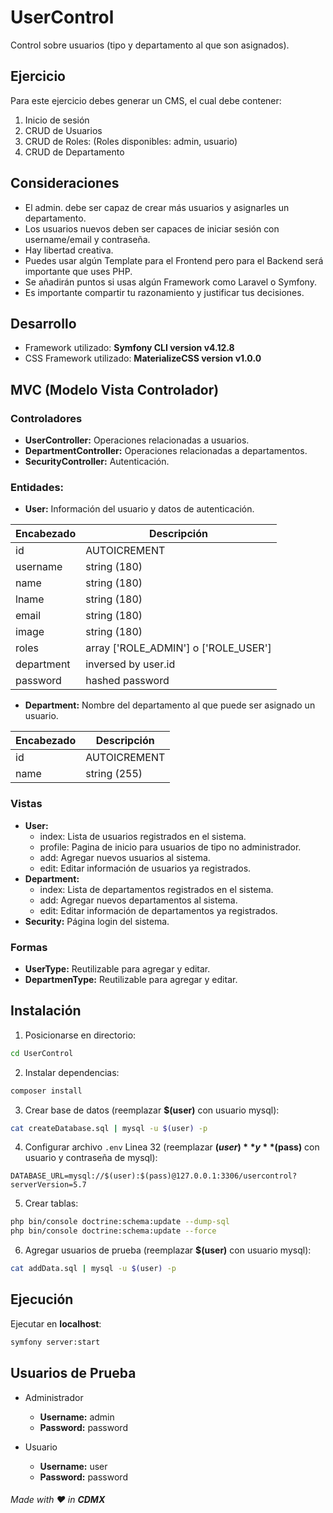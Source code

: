 # UserControl

Control sobre usuarios (tipo y departamento al que son asignados).

## Ejercicio

Para este ejercicio debes generar un CMS, el cual debe contener:

  1. Inicio de sesión
  2. CRUD de Usuarios
  3. CRUD de Roles: (Roles disponibles: admin, usuario)
  4. CRUD de Departamento

## Consideraciones

  - El admin. debe ser capaz de crear más usuarios y asignarles un departamento.
  - Los usuarios nuevos deben ser capaces de iniciar sesión con username/email y
  contraseña.
  - Hay libertad creativa.
  - Puedes usar algún Template para el Frontend pero para el Backend será importante
  que uses PHP.
  - Se añadirán puntos si usas algún Framework como Laravel o Symfony.
  - Es importante compartir tu razonamiento y justificar tus decisiones.

## Desarrollo

  - Framework utilizado: **Symfony CLI version v4.12.8**
  - CSS Framework utilizado: **MaterializeCSS version v1.0.0**

## MVC (Modelo Vista Controlador)

### Controladores

  - **UserController:** Operaciones relacionadas a usuarios.
  - **DepartmentController:** Operaciones relacionadas a departamentos.
  - **SecurityController:** Autenticación.

### Entidades:

  - **User:** Información del usuario y datos de autenticación.

  | Encabezado | Descripción |
  | ------------- | ------------- |
  | id  | AUTOICREMENT  |
  | username  | string (180)  |
  | name  | string (180)  |
  | lname  | string (180)  |
  | email  | string (180)  |
  | image  | string (180)  |
  | roles  | array ['ROLE_ADMIN'] o ['ROLE_USER']  |
  | department  | inversed by user.id   |
  | password  | hashed password  |  

  - **Department:** Nombre del departamento al que puede ser asignado un usuario.

  | Encabezado | Descripción |
  | ------------- | ------------- |
  | id  | AUTOICREMENT  |
  | name  | string (255)  |

### Vistas

  - **User:**
    - index: Lista de usuarios registrados en el sistema.
    - profile: Pagina de inicio para usuarios de tipo no administrador.
    - add: Agregar nuevos usuarios al sistema.
    - edit: Editar información de usuarios ya registrados.
  - **Department:**
    - index: Lista de departamentos registrados en el sistema.
    - add: Agregar nuevos departamentos al sistema.
    - edit: Editar información de departamentos ya registrados.
  - **Security:** Página login del sistema.

### Formas

  - **UserType:** Reutilizable para agregar y editar.
  - **DepartmenType:** Reutilizable para agregar y editar.

## Instalación

  1. Posicionarse en directorio:
  ```bash
  cd UserControl
  ```
  2. Instalar dependencias:
  ```bash
  composer install
  ```
  3. Crear base de datos (reemplazar **$(user)** con usuario mysql):
  ```bash
  cat createDatabase.sql | mysql -u $(user) -p
  ```
  4. Configurar archivo `.env` Linea 32 (reemplazar **$(user)** y **$(pass)** con usuario y contraseña de mysql):
  ```
  DATABASE_URL=mysql://$(user):$(pass)@127.0.0.1:3306/usercontrol?serverVersion=5.7
  ```
  5. Crear tablas:
  ```bash
  php bin/console doctrine:schema:update --dump-sql
  php bin/console doctrine:schema:update --force
  ```
  6. Agregar usuarios de prueba (reemplazar **$(user)** con usuario mysql):
  ```bash
  cat addData.sql | mysql -u $(user) -p
  ```

## Ejecución

  Ejecutar en **localhost**:
  ```bash
  symfony server:start
  ```

## Usuarios de Prueba

  - Administrador
    - **Username:** admin
    - **Password:** password

  - Usuario
    - **Username:** user
    - **Password:** password

###### Made with :heart: in **CDMX**
